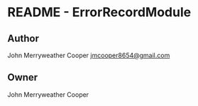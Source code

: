 # README - ErrorRecordModule

## Author

John Merryweather Cooper <jmcooper8654@gmail.com>

## Owner

John Merryweather Cooper
